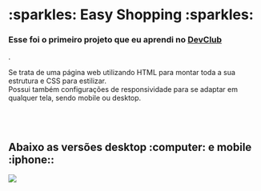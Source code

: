 <h1>:sparkles: Easy Shopping :sparkles:</h1>
<h3>Esse foi o primeiro projeto que eu aprendi no <a href="https://rodolfomori.com.br/devclub">DevClub</a></h3>.
<p>Se trata de uma página web utilizando HTML para montar toda a sua estrutura e CSS para estilizar.
<br>Possui também configurações de responsividade para se adaptar em qualquer tela, sendo mobile ou desktop.</p>
<br>
<br>
<h2>Abaixo as versões desktop :computer: e mobile :iphone::</h2>
<img src="https://github.com/tiagoLohan/easy-shopping/blob/main/assets/projeto1-telas.png?raw=true">
